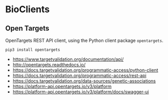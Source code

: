 # BioClients

## Open Targets

OpenTargets REST API client, using the Python client package
`opentargets`.

```
pip3 install opentargets
```

* <https://www.targetvalidation.org/documentation/api/>
* <http://opentargets.readthedocs.io/>
* <https://docs.targetvalidation.org/programmatic-access/python-client>
* <https://docs.targetvalidation.org/programmatic-access/rest-api>
* <https://docs.targetvalidation.org/data-sources/genetic-associations>
* <https://platform-api.opentargets.io/v3/platform>
* <https://platform-api.opentargets.io/v3/platform/docs/swagger-ui>

